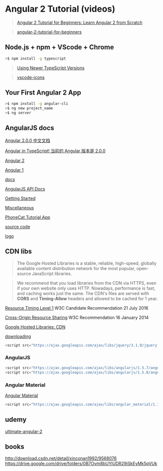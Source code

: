 # Angular 2 Tutorial (videos)

> [Angular 2 Tutorial for Beginners: Learn Angular 2 from Scratch](https://www.youtube.com/watch?v=_-CD_5YhJTA)

> [angular-2-tutorial-for-beginners](https://www.udemy.com/angular-2-tutorial-for-beginners/)

## Node.js + npm + VScode + Chrome

```sh
>$ npm install -g typescript
```

> [Using Newer TypeScript Versions](https://code.visualstudio.com/docs/languages/typescript#_using-newer-typescript-versions)

> [vscode-icons](https://marketplace.visualstudio.com/items?itemName=robertohuertasm.vscode-icons)

## Your First Angular 2 App

```sh
>$ npm install -g angular-cli
>$ ng new project_name
>$ ng server
```


## AngularJS docs

[Angular 2.0.0 中文文档](https://angular.cn/docs/)

[Angular in TypeScript! 当前的 Angular 版本是 2.0.0](https://angular.cn/docs/ts/latest/)

[Angular 2](https://angular.io/)

[Angular 1](https://angularjs.org/)

[docs](https://docs.angularjs.org/)

[AngularJS API Docs](https://docs.angularjs.org/api)

[Getting Started](https://docs.angularjs.org/misc/started)

[Miscellaneous](https://docs.angularjs.org/misc/faq)

[PhoneCat Tutorial App](https://docs.angularjs.org/tutorial)

[source code](https://code.angularjs.org/)

[logo](https://github.com/angular/angular.js/tree/master/images/logo)


## CDN libs

> The Google Hosted Libraries is a stable, reliable, high-speed, globally available 
content distribution network for the most popular, open-source JavaScript libraries.

> We recommend that you load libraries from the CDN via HTTPS, even if your own website only uses HTTP. 
Nowadays, performance is fast, and caching works just the same. 
The CDN's files are served with **CORS** and **Timing-Allow** headers and allowed to be cached for 1 year.

[Resource Timing Level 1](https://www.w3.org/TR/resource-timing/#cross-origin-resources)
W3C Candidate Recommendation 21 July 2016

[Cross-Origin Resource Sharing](https://www.w3.org/TR/cors/#access-control-allow-origin-response-header)
W3C Recommendation 16 January 2014

[Google Hosted Libraries: CDN](https://developers.google.com/speed/libraries/#angularjs)

[downloading](https://docs.angularjs.org/misc/downloading)

```js
<script src="https://ajax.googleapis.com/ajax/libs/jquery/3.1.0/jquery.min.js"></script>
```

### AngularJS

```js
<script src="https://ajax.googleapis.com/ajax/libs/angularjs/1.5.7/angular.min.js"></script>
<script src="https://ajax.googleapis.com/ajax/libs/angularjs/1.5.8/angular.min.js"></script>
```

### Angular Material

[Angular Material](https://material.angularjs.org/latest/)

```js
<script src="https://ajax.googleapis.com/ajax/libs/angular_material/1.1.1/angular-material.min.js"></script>
```

## udemy

[ultimate-angular-2](https://www.udemy.com/ultimate-angular-2/)


## books

http://download.csdn.net/detail/xinconan1992/9568076
https://drive.google.com/drive/folders/0B7Ovm8bUYiUDR29iSkEyMk5pVUk

